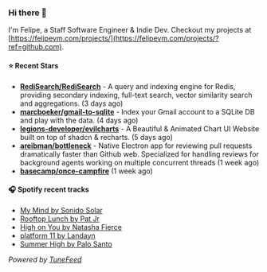 ### Hi there 👋

I'm Felipe, a Staff Software Engineer & Indie Dev. Checkout my projects at [https://felipevm.com/projects/](https://felipevm.com/projects/?ref=github.com).

#### ⭐ Recent Stars
- **[RediSearch/RediSearch](https://github.com/RediSearch/RediSearch)** - A query and indexing engine for Redis, providing secondary indexing, full-text search, vector similarity search and aggregations. (3 days ago)
- **[marcboeker/gmail-to-sqlite](https://github.com/marcboeker/gmail-to-sqlite)** - Index your Gmail account to a SQLite DB and play with the data. (4 days ago)
- **[legions-developer/evilcharts](https://github.com/legions-developer/evilcharts)** - A Beautiful &amp; Animated Chart UI Website built on top of shadcn &amp; recharts. (5 days ago)
- **[areibman/bottleneck](https://github.com/areibman/bottleneck)** - Native Electron app for reviewing pull requests dramatically faster than Github web. Specialized for handling reviews for background agents working on multiple concurrent threads (1 week ago)
- **[basecamp/once-campfire](https://github.com/basecamp/once-campfire)** (1 week ago)

#### 🎧 Spotify recent tracks
- [My Mind by Sonido Solar](https://open.spotify.com/track/4D4LilSp8N17KxGPmRfPq8)
- [Rooftop Lunch by Pat Jr](https://open.spotify.com/track/0BbV9NJYb32Hdf8KIPHLiO)
- [High on You by Natasha Fierce](https://open.spotify.com/track/1mXRUJv1zLPcrkcOmnL7wC)
- [platform 11 by Landayn](https://open.spotify.com/track/6H42CMBnrLd36AfjdbD9UH)
- [Summer High by Palo Santo](https://open.spotify.com/track/0hnTSQUrWBcI4cSAJipBOw)

_Powered by [TuneFeed](https://tunefeed.app?ref=github.com)_
